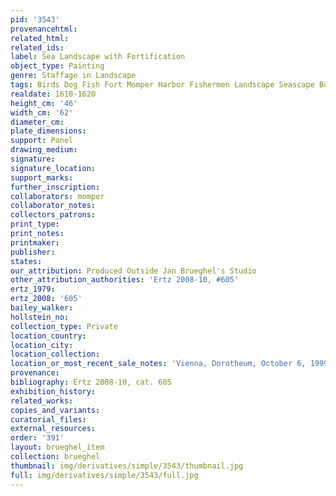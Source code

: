 ```yaml
---
pid: '3543'
provenancehtml:
related_html:
related_ids:
label: Sea Landscape with Fortification
object_type: Painting
genre: Staffage in Landscape
tags: Birds Dog Fish Fort Momper Harbor Fishermen Landscape Seascape Boat
realdate: 1610-1620
height_cm: '46'
width_cm: '62'
diameter_cm:
plate_dimensions:
support: Panel
drawing_medium:
signature:
signature_location:
support_marks:
further_inscription:
collaborators: momper
collaborator_notes:
collectors_patrons:
print_type:
print_notes:
printmaker:
publisher:
states:
our_attribution: Produced Outside Jan Brueghel's Studio
other_attribution_authorities: 'Ertz 2008-10, #605'
ertz_1979:
ertz_2008: '605'
bailey_walker:
hollstein_no:
collection_type: Private
location_country:
location_city:
location_collection:
location_or_most_recent_sale_notes: 'Vienna, Dorotheum, October 6, 1999, #145'
provenance:
bibliography: Ertz 2008-10, cat. 605
exhibition_history:
related_works:
copies_and_variants:
curatorial_files:
external_resources:
order: '391'
layout: brueghel_item
collection: brueghel
thumbnail: img/derivatives/simple/3543/thumbnail.jpg
full: img/derivatives/simple/3543/full.jpg
---
```

